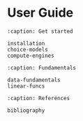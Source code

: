 
# User Guide

```{toctree}
:caption: Get started

installation
choice-models
compute-engines
```

```{toctree}
:caption: Fundamentals

data-fundamentals
linear-funcs
```

```{toctree}
:caption: References

bibliography
```
